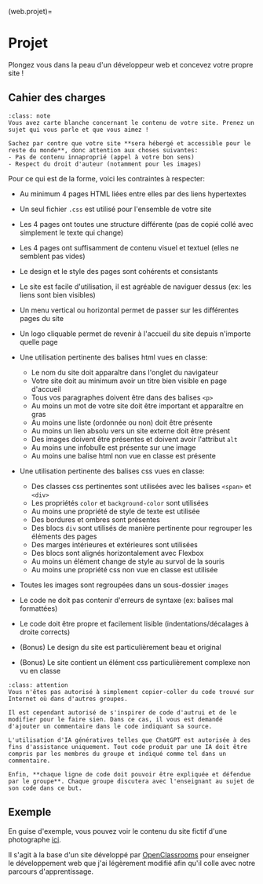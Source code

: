 (web.projet)=

# Projet

Plongez vous dans la peau d'un développeur web et concevez votre propre site !

## Cahier des charges

```{admonition} Liberté et créativité
:class: note
Vous avez carte blanche concernant le contenu de votre site. Prenez un sujet qui vous parle et que vous aimez !

Sachez par contre que votre site **sera hébergé et accessible pour le reste du monde**, donc attention aux choses suivantes:
- Pas de contenu innaproprié (appel à votre bon sens)
- Respect du droit d'auteur (notamment pour les images)
```

Pour ce qui est de la forme, voici les contraintes à respecter:

- Au minimum 4 pages HTML liées entre elles par des liens hypertextes
- Un seul fichier `.css` est utilisé pour l'ensemble de votre site
- Les 4 pages ont toutes une structure différente (pas de copié collé avec simplement le texte qui change)
- Les 4 pages ont suffisamment de contenu visuel et textuel (elles ne semblent pas vides)
- Le design et le style des pages sont cohérents et consistants
- Le site est facile d'utilisation, il est agréable de naviguer dessus (ex: les liens sont bien visibles)
- Un menu vertical ou horizontal permet de passer sur les différentes pages du site
- Un logo cliquable permet de revenir à l'accueil du site depuis n'importe quelle page

- Une utilisation pertinente des balises html vues en classe:
  - Le nom du site doit apparaître dans l'onglet du navigateur
  - Votre site doit au minimum avoir un titre bien visible en page d'accueil
  - Tous vos paragraphes doivent être dans des balises `<p>`
  - Au moins un mot de votre site doit être important et apparaître en gras
  - Au moins une liste (ordonnée ou non) doit être présente
  - Au moins un lien absolu vers un site externe doit être présent
  - Des images doivent être présentes et doivent avoir l'attribut `alt`
  - Au moins une infobulle est présente sur une image
  - Au moins une balise html non vue en classe est présente
- Une utilisation pertinente des balises css vues en classe:
  - Des classes css pertinentes sont utilisées avec les balises `<span>` et `<div>`
  - Les propriétés `color` et `background-color` sont utilisées
  - Au moins une propriété de style de texte est utilisée
  - Des bordures et ombres sont présentes
  - Des blocs `div` sont utilisés de manière pertinente pour regrouper les éléments des pages
  - Des marges intérieures et extérieures sont utilisées
  - Des blocs sont alignés horizontalement avec Flexbox
  - Au moins un élément change de style au survol de la souris
  - Au moins une propriété css non vue en classe est utilisée
  
- Toutes les images sont regroupées dans un sous-dossier `images`
- Le code ne doit pas contenir d'erreurs de syntaxe (ex: balises mal formattées)
- Le code doit être propre et facilement lisible (indentations/décalages à droite corrects)
- (Bonus) Le design du site est particulièrement beau et original
- (Bonus) Le site contient un élément css particulièrement complexe non vu en classe

```{admonition} Plagiat et tricherie
:class: attention
Vous n'êtes pas autorisé à simplement copier-coller du code trouvé sur Internet où dans d'autres groupes.

Il est cependant autorisé de s'inspirer de code d'autrui et de le modifier pour le faire sien. Dans ce cas, il vous est demandé d'ajouter un commentaire dans le code indiquant sa source.

L'utilisation d'IA génératives telles que ChatGPT est autorisée à des fins d'assistance uniquement. Tout code produit par une IA doit être compris par les membres du groupe et indiqué comme tel dans un commentaire.

Enfin, **chaque ligne de code doit pouvoir être expliquée et défendue par le groupe**. Chaque groupe discutera avec l'enseignant au sujet de son code dans ce but.
```

## Exemple

En guise d'exemple, vous pouvez voir le contenu du site fictif d'une photographe <a href="sites/robbie_lens/index.html" target="_blank">ici</a>.

Il s'agit à la base d'un site développé par <a href="https://openclassrooms.com/fr/" target="_blank">OpenClassrooms</a> pour enseigner le développement web que j'ai légèrement modifié afin qu'il colle avec notre parcours d'apprentissage.

```{image} ../media/robbie_lens.png
```
